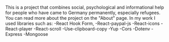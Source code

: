 This is a project that combines social, psychological and informational help for people who have came to Germany permanently, especially refugees. You can read more about the project on the "About" page.
In my work I used libraries such as:
-React Hook Form,
-React-paypal-js
-React-icons 
-React-player
-React-scroll
-Use-clipboard-copy
-Yup
-Cors
-Dotenv
-Express
-Mongoose

